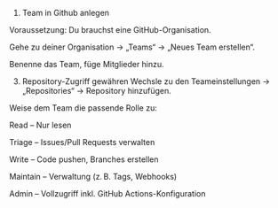1. Team in Github anlegen

Voraussetzung: Du brauchst eine GitHub-Organisation.

Gehe zu deiner Organisation → „Teams“ → „Neues Team erstellen“.

Benenne das Team, füge Mitglieder hinzu.



3. Repository-Zugriff gewähren
Wechsle zu den Teameinstellungen → „Repositories“ → Repository hinzufügen.

Weise dem Team die passende Rolle zu:

Read – Nur lesen

Triage – Issues/Pull Requests verwalten

Write – Code pushen, Branches erstellen

Maintain – Verwaltung (z. B. Tags, Webhooks)

Admin – Vollzugriff inkl. GitHub Actions-Konfiguration
